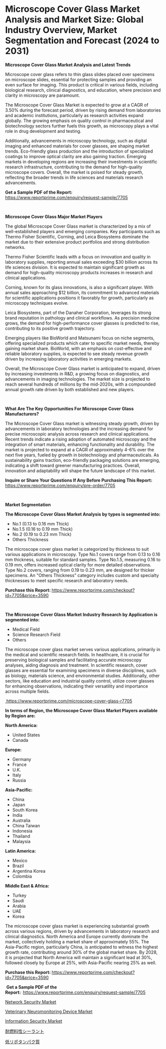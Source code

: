 <p><h1>Microscope Cover Glass Market Analysis and Market Size: Global Industry Overview, Market Segmentation and Forecast (2024 to 2031)</h1></p><p><strong>Microscope Cover Glass Market Analysis and Latest Trends</strong></p>
<p><p>Microscope cover glass refers to thin glass slides placed over specimens on microscope slides, essential for protecting samples and providing an even surface for imaging. This product is critical in various fields, including biological research, clinical diagnostics, and education, where precision and clarity in microscopy are paramount. </p><p>The Microscope Cover Glass Market is expected to grow at a CAGR of 3.50% during the forecast period, driven by rising demand from laboratories and academic institutions, particularly as research activities expand globally. The growing emphasis on quality control in pharmaceutical and biotechnology sectors further fuels this growth, as microscopy plays a vital role in drug development and testing. </p><p>Additionally, advancements in microscopy technology, such as digital imaging and enhanced materials for cover glasses, are shaping market trends. Eco-friendly glass production and the introduction of specialized coatings to improve optical clarity are also gaining traction. Emerging markets in developing regions are increasing their investments in scientific research infrastructure, contributing to the demand for high-quality microscope covers. Overall, the market is poised for steady growth, reflecting the broader trends in life sciences and materials research advancements.</p></p>
<p><strong>Get a Sample PDF of the Report:&nbsp;</strong> <a href="https://www.reportprime.com/enquiry/request-sample/7705">https://www.reportprime.com/enquiry/request-sample/7705</a></p>
<p>&nbsp;</p>
<p><strong>Microscope Cover Glass Major Market Players</strong></p>
<p><p>The global Microscope Cover Glass market is characterized by a mix of well-established players and emerging companies. Key participants such as Thermo Fisher Scientific, Corning, and Leica Biosystems dominate the market due to their extensive product portfolios and strong distribution networks. </p><p>Thermo Fisher Scientific leads with a focus on innovation and quality in laboratory supplies, reporting annual sales exceeding $30 billion across its life sciences division. It is expected to maintain significant growth as demand for high-quality microscopy products increases in research and clinical applications.</p><p>Corning, known for its glass innovations, is also a significant player. With annual sales approaching $12 billion, its commitment to advanced materials for scientific applications positions it favorably for growth, particularly as microscopy techniques evolve.</p><p>Leica Biosystems, part of the Danaher Corporation, leverages its strong brand reputation in pathology and clinical workflows. As precision medicine grows, the demand for high-performance cover glasses is predicted to rise, contributing to its positive growth trajectory.</p><p>Emerging players like BioWorld and Matsunami focus on niche segments, offering specialized products which cater to specific market needs, thereby gaining market share. BioWorld, with an emphasis on cost-effective and reliable laboratory supplies, is expected to see steady revenue growth driven by increasing laboratory activities in emerging markets.</p><p>Overall, the Microscope Cover Glass market is anticipated to expand, driven by increasing investments in R&D, a growing focus on diagnostics, and advancements in imaging technologies. The market size is projected to reach several hundreds of millions by the mid-2020s, with a compounded annual growth rate driven by both established and new players.</p></p>
<p>&nbsp;</p>
<p><strong>What Are The Key Opportunities For Microscope Cover Glass Manufacturers?</strong></p>
<p><p>The Microscope Cover Glass market is witnessing steady growth, driven by advancements in laboratory technologies and the increasing demand for precise microscopic analysis across research and clinical applications. Recent trends indicate a rising adoption of automated microscopy and the integration of smart materials, enhancing functionality and durability. The market is projected to expand at a CAGR of approximately 4-6% over the next five years, fueled by growth in biotechnology and pharmaceuticals. As sustainability gains traction, eco-friendly packaging solutions are emerging, indicating a shift toward greener manufacturing practices. Overall, innovation and adaptability will shape the future landscape of this market.</p></p>
<p><strong>Inquire or Share Your Questions If Any Before Purchasing This Report:</strong> <a href="https://www.reportprime.com/enquiry/pre-order/7705">https://www.reportprime.com/enquiry/pre-order/7705</a></p>
<p>&nbsp;</p>
<p><strong>Market Segmentation</strong></p>
<p><strong>The Microscope Cover Glass Market Analysis by types is segmented into:</strong></p>
<p><ul><li>No.1 (0.13 to 0.16 mm Thick)</li><li>No.1.5 (0.16 to 0.19 mm Thick)</li><li>No.2 (0.19 to 0.23 mm Thick)</li><li>Others Thickness</li></ul></p>
<p><p>The microscope cover glass market is categorized by thickness to suit various applications in microscopy. Type No.1 covers range from 0.13 to 0.16 mm thickness, suitable for standard samples. Type No.1.5, measuring 0.16 to 0.19 mm, offers increased optical clarity for more detailed observations. Type No.2 covers, ranging from 0.19 to 0.23 mm, are designed for thicker specimens. An "Others Thickness" category includes custom and specialty thicknesses to meet specific research and laboratory needs.</p></p>
<p><strong>Purchase this Report:&nbsp;</strong><a href="https://www.reportprime.com/checkout?id=7705&price=3590">https://www.reportprime.com/checkout?id=7705&price=3590</a></p>
<p>&nbsp;</p>
<p><strong>The Microscope Cover Glass Market Industry Research by Application is segmented into:</strong></p>
<p><ul><li>Medical Field</li><li>Science Research Field</li><li>Others</li></ul></p>
<p><p>The microscope cover glass market serves various applications, primarily in the medical and scientific research fields. In healthcare, it is crucial for preserving biological samples and facilitating accurate microscopy analyses, aiding diagnosis and treatment. In scientific research, cover glasses are essential for examining specimens in diverse disciplines, such as biology, materials science, and environmental studies. Additionally, other sectors, like education and industrial quality control, utilize cover glasses for enhancing observations, indicating their versatility and importance across multiple fields.</p></p>
<p><a href="https://www.reportprime.com/microscope-cover-glass-r7705">&nbsp;https://www.reportprime.com/microscope-cover-glass-r7705</a></p>
<p><strong>In terms of Region, the Microscope Cover Glass Market Players available by Region are:</strong></p>
<p>
    <p> <strong> North America: </strong>
        <ul>
            <li>United States</li>
            <li>Canada</li>
        </ul>
        </p> 
    <p> <strong> Europe: </strong>
        <ul>
            <li>Germany</li>
            <li>France</li>
            <li>U.K.</li>
            <li>Italy</li>
            <li>Russia</li>
        </ul>
        </p> 
    <p> <strong> Asia-Pacific: </strong>
        <ul>
            <li>China</li>
            <li>Japan</li>
            <li>South Korea</li>
            <li>India</li>
            <li>Australia</li>
            <li>China Taiwan</li>
            <li>Indonesia</li>
            <li>Thailand</li>
            <li>Malaysia</li>
        </ul>
        </p> 
    <p> <strong> Latin America: </strong>
        <ul>
            <li>Mexico</li>
            <li>Brazil</li>
            <li>Argentina Korea</li>
            <li>Colombia</li>
        </ul>
        </p> 
    <p> <strong> Middle East & Africa: </strong>
        <ul>
            <li>Turkey</li>
            <li>Saudi</li>
            <li>Arabia</li>
            <li>UAE</li>
            <li>Korea</li>
        </ul>
    </p>
    </p>
<p><p>The microscope cover glass market is experiencing substantial growth across various regions, driven by advancements in laboratory research and clinical diagnostics. North America and Europe currently dominate the market, collectively holding a market share of approximately 55%. The Asia-Pacific region, particularly China, is anticipated to witness the highest growth rate, contributing around 30% of the global market share. By 2028, it is projected that North America will maintain a significant lead at 30%, followed closely by Europe at 25%, with Asia-Pacific nearing 25% as well.</p></p>
<p><strong>Purchase this Report: </strong><a href="https://www.reportprime.com/checkout?id=7705&price=3590">https://www.reportprime.com/checkout?id=7705&price=3590</a></p>
<p>&nbsp;<strong>Get a Sample PDF of the Report:&nbsp;&nbsp;</strong><a href="https://www.reportprime.com/enquiry/request-sample/7705">https://www.reportprime.com/enquiry/request-sample/7705</a></p>
<p><strong></strong></p>
<p><p><a href="https://www.linkedin.com/pulse/future-trends-global-network-security-market-insights-m8mze?trackingId=wkpnLS6LR1mJEeBl167bmQ%3D%3D">Network Security Market</a></p><p><a href="https://medium.com/@mdmasty/market-trends-in-the-global-veterinary-neuromonitoring-device-market-forecast-and-analysis-4cbe0f21e004">Veterinary Neuromonitoring Device Market</a></p><p><a href="https://www.linkedin.com/pulse/information-security-market-global-trends-forecast-2024-2031-iwjqe?trackingId=XoANZglGRR%2BT2pW8FKdbKg%3D%3D">Information Security Market</a></p><p><a href="https://medium.com/@harperhe4e26/fuel-resistant-sealant-market-%E3%81%AF-%E3%82%B3%E3%82%B9%E3%83%88%E7%AE%A1%E7%90%86%E3%81%A8%E5%8A%B9%E7%8E%87%E5%90%91%E4%B8%8A%E3%82%92%E5%84%AA%E5%85%88%E3%81%97%E3%81%BE%E3%81%99-%E3%81%95%E3%82%89%E3%81%AB-%E5%A0%B1%E5%91%8A%E6%9B%B8%E3%81%AF%E5%B8%82%E5%A0%B4%E3%81%AE%E9%9C%80%E8%A6%81%E9%9D%A2%E3%81%A8%E4%BE%9B%E7%B5%A6%E9%9D%A2%E3%81%AE%E4%B8%A1%E6%96%B9%E3%82%92%E3%82%AB%E3%83%90%E3%83%BC%E3%81%97%E3%81%A6%E3%81%84%E3%81%BE%E3%81%99-fuel-resistant-3f59a95efcf2">耐燃料性シーラント</a></p><p><a href="https://medium.com/@nickolej2mc/low-lipoprotein-market-%E3%81%AE%E3%82%B0%E3%83%AD%E3%83%BC%E3%83%90%E3%83%AB%E5%B8%82%E5%A0%B4%E6%A6%82%E8%A6%81%E3%81%AF-%E4%B8%96%E7%95%8C%E3%81%8A%E3%82%88%E3%81%B3%E4%B8%BB%E8%A6%81%E5%B8%82%E5%A0%B4%E3%81%AB%E3%81%8A%E3%81%91%E3%82%8B%E6%A5%AD%E7%95%8C%E3%81%AB%E5%BD%B1%E9%9F%BF%E3%82%92%E4%B8%8E%E3%81%88%E3%82%8B%E4%B8%BB%E8%A6%81%E3%81%AA%E3%83%88%E3%83%AC%E3%83%B3%E3%83%89%E3%81%AB%E3%81%A4%E3%81%84%E3%81%A6-%E7%8B%AC%E8%87%AA%E3%81%AE%E8%A6%96%E7%82%B9%E3%82%92%E6%8F%90%E4%BE%9B%E3%81%97%E3%81%BE%E3%81%99-0cbe0fe6c878">低リポタンパク質</a></p></p>